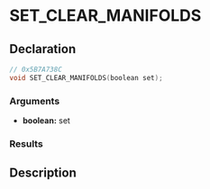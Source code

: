 # SET_CLEAR_MANIFOLDS

## Declaration
```cpp
// 0x5B7A738C
void SET_CLEAR_MANIFOLDS(boolean set);
```

### Arguments
- **boolean:** set

### Results

## Description
